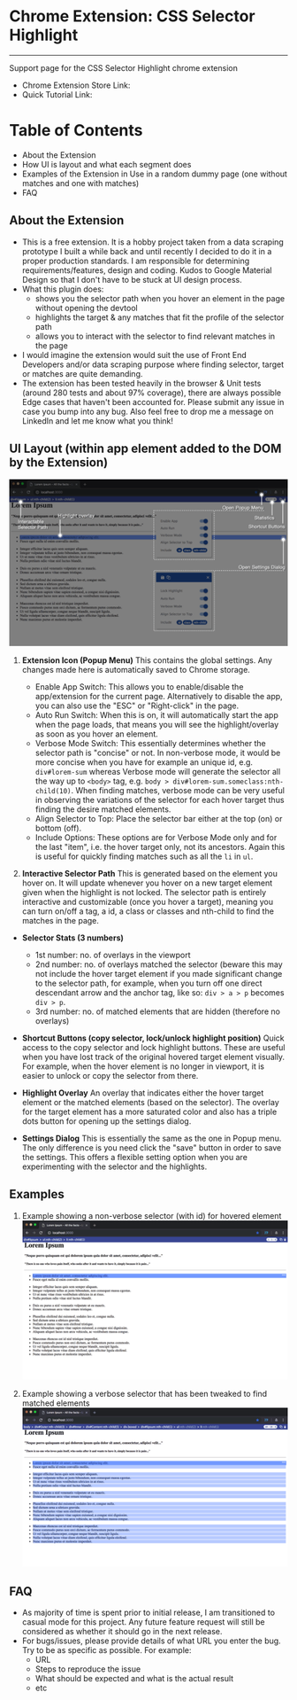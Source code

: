 # Chrome Extension: CSS Selector Highlight
----------------
Support page for the CSS Selector Highlight chrome extension
* Chrome Extension Store Link: <todo>
* Quick Tutorial Link: <todo>


# Table of Contents
* About the Extension
* How UI is layout and what each segment does
* Examples of the Extension in Use in a random dummy page (one without matches and one with matches)
* FAQ 


## About the Extension
* This is a free extension. It is a hobby project taken from a data scraping prototype I built a while back and until recently I decided to do it in a proper production standards. I am responsible for determining requirements/features, design and coding. Kudos to Google Material Design so that I don't have to be stuck at UI design process.
* What this plugin does:
    * shows you the selector path when you hover an element in the page without opening the devtool 
    * highlights the target & any matches that fit the profile of the selector path
    * allows you to interact with the selector to find relevant matches in the page
* I would imagine the extension would suit the use of Front End Developers and/or data scraping purpose where finding selector, target or matches are quite demanding. 
* The extension has been tested heavily in the browser & Unit tests (around 280 tests and about 97% coverage), there are always possible Edge cases that haven't been accounted for. Please submit any issue in case you bump into any bug. Also feel free to drop me a message on LinkedIn and let me know what you think!


## UI Layout (within app element added to the DOM by the Extension)
![ui-layout.png](./img/ui-layout.png)

1. **Extension Icon (Popup Menu)**
    This contains the global settings. Any changes made here is automatically saved to Chrome storage. 
    - Enable App Switch: This allows you to enable/disable the app/extension for the current page. Alternatively to disable the app, you can also use the "ESC" or "Right-click" in the page.
    - Auto Run Switch: When this is on, it will automatically start the app when the page loads, that means you will see the highlight/overlay as soon as you hover an element.
    - Verbose Mode Switch: This essentially determines whether the selector path is "concise" or not. In non-verbose mode, it would be more concise when you have for example an unique id, e.g. `div#lorem-sum` whereas Verbose mode will generate the selector all the way up to `<body>` tag, e.g. `body > div#lorem-sum.someclass:nth-child(10)`. When finding matches, verbose mode can be very useful in observing the variations of the selector for each hover target thus finding the desire matched elements.
    - Align Selector to Top: Place the selector bar either at the top (on) or bottom (off).
    - Include Options: These options are for Verbose Mode only and for the last "item", i.e. the hover target only, not its ancestors. Again this is useful for quickly finding matches such as all the `li` in `ul`.

2. **Interactive Selector Path**
    This is generated based on the element you hover on. It will update whenever you hover on a new target element given when the highlight is not locked. The selector path is entirely interactive and customizable (once you hover a target), meaning you can turn on/off a tag, a id, a class or classes and nth-child to find the matches in the page.

* **Selector Stats (3 numbers)**
    - 1st number: no. of overlays in the viewport
    - 2nd number: no. of overlays matched the selector (beware this may not include the hover target element if you made significant change to the selector path, for example, when you turn off one direct descendant arrow and the anchor tag, like so: `div > a > p` becomes `div > p`.
    - 3rd number: no. of matched elements that are hidden (therefore no overlays)

* **Shortcut Buttons (copy selector, lock/unlock highlight position)**
    Quick access to the copy selector and lock highlight buttons. These are useful when you have lost track of the original hovered target element visually. For example, when the hover element is no longer in viewport, it is easier to unlock or copy the selector from there.

* **Highlight Overlay**
    An overlay that indicates either the hover target element or the matched elements (based on the selector). The overlay for the target element has a more saturated color and also has a triple dots button for opening up the settings dialog. 

* **Settings Dialog**
    This is essentially the same as the one in Popup menu. The only difference is you need click the "save" button in order to save the settings. This offers a flexible setting option when you are experimenting with the selector and the highlights.

## Examples
1. Example showing a non-verbose selector (with id) for hovered element
![screenshot-1_non-vb-selector.png](./img/screenshot-1_non-vb-selector.png)

2. Example showing a verbose selector that has been tweaked to find matched elements
![screenshot-2_vb-selector.png](./img/screenshot-2_vb-selector.png)


## FAQ
* As majority of time is spent prior to initial release, I am transitioned to casual mode for this project. Any future feature request will still be considered as whether it should go in the next release. 
* For bugs/issues, please provide details of what URL you enter the bug. Try to be as specific as possible. For example:
    * URL
    * Steps to reproduce the issue
    * What should be expected and what is the actual result
    * etc
